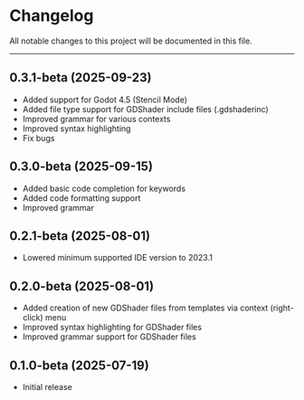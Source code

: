 # Changelog

All notable changes to this project will be documented in this file.

---

## 0.3.1-beta (2025-09-23)
- Added support for Godot 4.5 (Stencil Mode)
- Added file type support for GDShader include files (.gdshaderinc)
- Improved grammar for various contexts
- Improved syntax highlighting
- Fix bugs

## 0.3.0-beta (2025-09-15)
- Added basic code completion for keywords
- Added code formatting support
- Improved grammar

## 0.2.1-beta (2025-08-01)
- Lowered minimum supported IDE version to 2023.1

## 0.2.0-beta (2025-08-01)
- Added creation of new GDShader files from templates via context (right-click) menu
- Improved syntax highlighting for GDShader files
- Improved grammar support for GDShader files

## 0.1.0-beta (2025-07-19)
- Initial release
